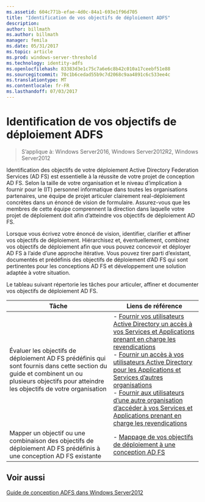 ```yaml
---
ms.assetid: 604c771b-efae-4d0c-84a1-693e1f96d705
title: "Identification de vos objectifs de déploiement ADFS"
description: 
author: billmath
ms.author: billmath
manager: femila
ms.date: 05/31/2017
ms.topic: article
ms.prod: windows-server-threshold
ms.technology: identity-adfs
ms.openlocfilehash: 83383d3e1c75c7a6e6c8b42c010a17ceebf51e88
ms.sourcegitcommit: 70c1b6cedad55b9c7d2068c9aa4891c6c533ee4c
ms.translationtype: MT
ms.contentlocale: fr-FR
ms.lasthandoff: 07/03/2017
---
```

# <a name="identifying-your-ad-fs-deployment-goals"></a>Identification de vos objectifs de déploiement ADFS

>S’applique à: Windows Server2016, Windows Server2012R2, Windows Server2012

Identification des objectifs de votre déploiement Active Directory Federation Services \(AD FS\) est essentielle à la réussite de votre projet de conception AD FS. Selon la taille de votre organisation et le niveau d’implication à fournir pour le \(IT\) personnel informatique dans toutes les organisations partenaires, une équipe de projet articuler clairement real\-déploiement concrètes dans un énoncé de vision de formulaire. Assurez-vous que les membres de cette équipe comprennent la direction dans laquelle votre projet de déploiement doit afin d’atteindre vos objectifs de déploiement AD FS.  
  
Lorsque vous écrivez votre énoncé de vision, identifier, clarifier et affiner vos objectifs de déploiement. Hiérarchisez et, éventuellement, combinez vos objectifs de déploiement afin que vous pouvez concevoir et déployer AD FS à l’aide d’une approche itérative. Vous pouvez tirer parti d’existant, documentés et prédéfinis des objectifs de déploiement d’AD FS qui sont pertinentes pour les conceptions AD FS et développement une solution adaptée à votre situation.  
  
Le tableau suivant répertorie les tâches pour articuler, affiner et documenter vos objectifs de déploiement AD FS.  
  
|Tâche|Liens de référence|  
|--------|-------------------|  
|Évaluer les objectifs de déploiement AD FS prédéfinis qui sont fournis dans cette section du guide et combinent un ou plusieurs objectifs pour atteindre les objectifs de votre organisation|-   [Fournir vos utilisateurs Active Directory un accès à vos Services et Applications prenant en charge les revendications](Provide-Your-Active-Directory-Users-Access-to-Your-Claims-Aware-Applications-and-Services.md)<br />-   [Fournir un accès à vos utilisateurs Active Directory pour les Applications et Services d’autres organisations](Provide-Your-Active-Directory-Users-Access-to-the-Applications-and-Services-of-Other-Organizations.md)<br />-   [Fournir aux utilisateurs d’une autre organisation d’accéder à vos Services et Applications prenant en charge les revendications](Provide-Users-in-Another-Organization-Access-to-Your-Claims-Aware-Applications-and-Services.md)|  
|Mapper un objectif ou une combinaison des objectifs de déploiement AD FS prédéfinis à une conception AD FS existante|-   [Mappage de vos objectifs de déploiement à une conception AD FS](Mapping-Your-Deployment-Goals-to-an-AD-FS-Design.md)|  
  
## <a name="see-also"></a>Voir aussi
[Guide de conception ADFS dans Windows Server2012](AD-FS-Design-Guide-in-Windows-Server-2012.md)

